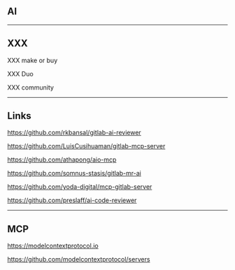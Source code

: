 <!-- .slide: id="gitlab_ai" class="vertical-center" -->

<i class="fa-duotone fa-microchip-ai fa-8x fa-duotone-colors" style="float: right; color: grey;"></i>

## AI

---

## XXX

XXX make or buy

XXX Duo

XXX community

---

## Links

https://github.com/rkbansal/gitlab-ai-reviewer

https://github.com/LuisCusihuaman/gitlab-mcp-server

https://github.com/athapong/aio-mcp

https://github.com/somnus-stasis/gitlab-mr-ai

https://github.com/yoda-digital/mcp-gitlab-server

https://github.com/preslaff/ai-code-reviewer

---

## MCP

https://modelcontextprotocol.io

https://github.com/modelcontextprotocol/servers
